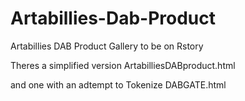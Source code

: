 # Artabillies-Dab-Product

Artabillies DAB Product Gallery to be on Rstory

Theres a simplified version ArtabilliesDABproduct.html 

and one with an adtempt to Tokenize DABGATE.html
